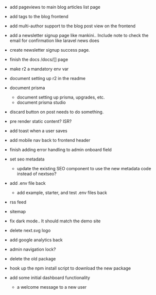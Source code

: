 

- add pageviews to main blog articles list page

- add tags to the blog frontend

- add multi-author support to the blog post view on the frontend

- add a newsletter signup page like mankini.. Include note to check the email for confirmation like laravel news does
- create newsletter signup success page.



- finish the docs /docs/[] page

- make r2 a mandatory env var 

- document setting up r2 in the readme

- document prisma
    - document setting up prisma, upgrades, etc.
    - document prisma studio

- discard button on post needs to do something.

- pre render static content? ISR?


- add toast when a user saves


- add mobile nav back to frontend header


- finish adding error handling to admin onboard field

- set seo metadata
    - update the existing SEO component to use the new metadata code instead of nextseo?


- add .env file back
    - add example, starter, and test .env files back

- rss feed
- sitemap

- fix dark mode.. It should match the demo site

- delete next.svg logo

- add google analytics back

- admin navigation lock?

- delete the old package

- hook up the npm install script to download the new package

- add some initial dashboard functionality
    - a welcome message to a new user